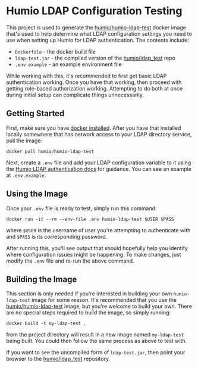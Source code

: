 # Humio LDAP Configuration Testing

This project is used to generate the [humio/humio-ldap-test](https://hub.docker.com/r/humio/humio-ldap-test)
docker image that's used to help determine what LDAP configuration settings you
need to use when setting up Humio for LDAP authentication. The contents include:

* `Dockerfile` - the docker build file
* `ldap-test.jar` - the compiled version of the [humio/ldap_test](https://github.com/humio/ldap_test) repo
* `.env.example` - an example environment file

While working with this, it's recommended to first get basic LDAP authentication
working. Once you have that working, then proceed with getting role-based
authorization working. Attempting to do both at once during initial
setup can complicate things unnecessarily.

## Getting Started

First, make sure you have [docker installed](https://www.docker.com/products/docker-desktop).
After you have that installed locally somewhere that has network access to your
LDAP directory service, pull the image:

```
docker pull humio/humio-ldap-test
```

Next, create a `.env` file and add your LDAP configuration variable to it using
the [Humio LDAP authentication docs](https://docs.humio.com/configuration/authentication/ldap/)
for guidance. You can see an example at `.env.example`.

## Using the Image

Once your `.env` file is ready to test, simply run this command:

```
docker run -it --rm --env-file .env humio-ldap-test $USER $PASS
```

where `$USER` is the username of user you're attempting to authenticate with
and `$PASS` is its corresponding password.

After running this, you'll see output that should hopefully help you identify
where configuration issues might be happening. To make changes, just modify the
`.env` file and re-run the above command.

## Building the Image

This section is only needed if you're interested in building your own `humio-ldap-test`
image for some reason. It's recommended that you use the [humio/humio-ldap-test](https://hub.docker.com/r/humio/humio-ldap-test)
image, but you're welcome to build your own. There are no special steps required
to build the image, so simply running:

```
docker build -t my-ldap-test .
```

from the project directory will result in a new image named `my-ldap-test` being
built. You could then follow the same process as above to test with.

If you want to see the uncompiled form of `ldap-test.jar`, then point your
browser to the [humio/ldap_test](https://github.com/humio/ldap_test) repository.
